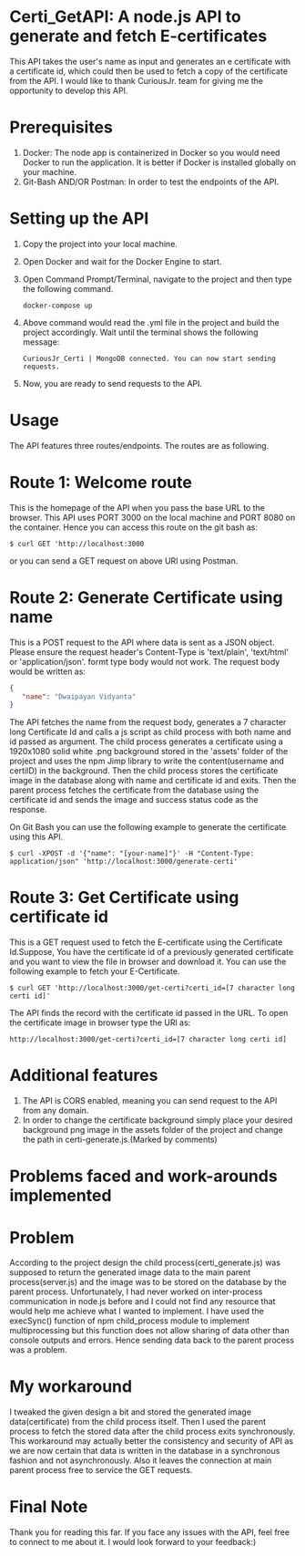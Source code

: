 ﻿# Certi_GetAPI: A node.js API to generate and fetch E-certificates
 
 This API takes the user's name as input and generates an e certificate with a certificate id, which could then be used to fetch a copy of the certificate from the API. I would like to thank CuriousJr. team for giving me the opportunity to develop this API.
 
 # Prerequisites
 
 1. Docker: The node app is containerized in Docker so you would need Docker to run the application. It is better if Docker is installed globally on your machine.
 2. Git-Bash AND/OR Postman: In order to test the endpoints of the API.

 # Setting up the API
 
 1. Copy the project into your local machine.
 2. Open Docker and wait for the Docker Engine to start. 
 3. Open Command Prompt/Terminal, navigate to the project and then type the following command.

    ```
    docker-compose up
    ```
    
 4. Above command would read the .yml file in the project and build the project accordingly. Wait until the terminal shows the following message:

    ```
    CuriousJr_Certi | MongoDB connected. You can now start sending requests.
    ```

 5. Now, you are ready to send requests to the API.

 # Usage
 
 The API features three routes/endpoints. The routes are as following.
 
 # Route 1: Welcome route
 
 This is the homepage of the API when you pass the base URL to the browser. This API uses PORT 3000 on the local machine and PORT 8080 on the container. Hence you can access      this route on the git bash as:
 
 ```cURL
 $ curl GET 'http://localhost:3000
 ```
 
 or you can send a GET request on above URl using Postman.
 
 # Route 2: Generate Certificate using name
 
 This is a POST request to the API where data is sent as a JSON object. Please ensure the request header's Content-Type is 'text/plain', 'text/html' or 'application/json'. formt type body would not work.
 The request body would be written as:
 ```json
{
    "name": "Dwaipayan Vidyanta"
} 
 ```
 The API fetches the name from the request body, generates a 7 character long Certificate Id and calls a js script as child process with both name and id passed as argument. The child process generates a certificate using a 1920x1080 solid white .png background stored in the 'assets' folder of the project and uses the npm Jimp library to write the content(username and certiID) in the background. Then the child process stores the certificate image in the database along with name and certificate id and exits. Then the parent process fetches the certificate from the database using the certificate id and sends the image and success status code as the response.
 
 On Git Bash you can use the following example to generate the certificate using this API.
 
 ```
 $ curl -XPOST -d '{"name": "[your-name]"}' -H "Content-Type: application/json" 'http://localhost:3000/generate-certi'
 ```
 
 # Route 3: Get Certificate using certificate id
 
 This is a GET request used to fetch the E-certificate using the Certificate Id.Suppose, You have the certificate id of a previously generated certificate and you want to view the file in browser and download it. You can use the following example to fetch your E-Certificate.
 
 ```
 $ curl GET 'http://localhost:3000/get-certi?certi_id=[7 character long certi id]'
 ```
 
 The API finds the record with the certificate id passed in the URL. To open the certificate image in browser type the URl as:
 
 ```
 http://localhost:3000/get-certi?certi_id=[7 character long certi id]
 ```
 
 # Additional features
 
 1. The API is CORS enabled, meaning you can send request to the API from any domain.
 2. In order to change the certificate background simply place your desired background png image in the assets folder of the project and change the path in certi-generate.js.(Marked by comments)
 
 # Problems faced and work-arounds implemented
 
 # Problem
 
 According to the project design the child process(certi_generate.js) was supposed to return the generated image data to the main parent process(server.js) and the image was to be stored on the database by the parent process. Unfortunately, I had never worked on inter-process communication in node.js before and I could not find any resource that would help me achieve what I wanted to implement. I have used the execSync() function of npm child_process module to implement multiprocessing but this function does not allow sharing of data other than console outputs and errors. Hence sending data back to the parent process was a problem.
 
 # My workaround
 
 I tweaked the given design a bit and stored the generated image data(certificate) from the child process itself. Then I used the parent process to fetch the stored data after the child process exits synchronously. This workaround may actually better the consistency and security of API as we are now certain that data is written in the database in a synchronous fashion and not asynchronously. Also it leaves the connection at main parent process free to service the GET requests.
 
 # Final Note
 
 Thank you for reading this far. If you face any issues with the API, feel free to connect to me about it. I would look forward to your feedback:)
 
